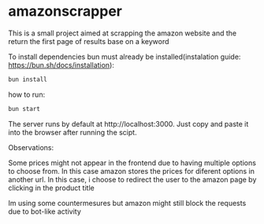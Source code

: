 # amazonscrapper
This is a small project aimed at scrapping the amazon website and the return the first page of results base on a keyword

To install dependencies bun must already be installed(instalation guide: https://bun.sh/docs/installation):

```bash
bun install
```

how to run:

```bash
bun start
```

The server runs by default at http://localhost:3000. Just copy and paste it into the browser after running the scipt.

Observations:

Some prices might not appear in the frontend due to having multiple options to choose from.
In this case amazon stores the prices for diferent options in another url. In this case, i choose to redirect the user to the amazon page by clicking in the product title

Im using some countermesures but amazon might still block the requests due to bot-like activity
